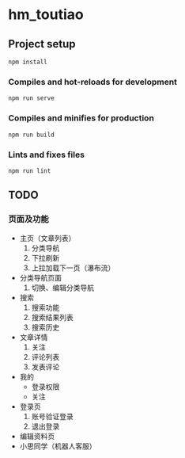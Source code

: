 # hm_toutiao

## Project setup

```
npm install
```

### Compiles and hot-reloads for development

```
npm run serve
```

### Compiles and minifies for production

```
npm run build
```

### Lints and fixes files

```
npm run lint
```

## TODO

### 页面及功能

- 主页（文章列表）
  1. 分类导航
  2. 下拉刷新
  3. 上拉加载下一页（瀑布流）
- 分类导航页面
  1. 切换、编辑分类导航
- 搜索
  1. 搜索功能
  2. 搜索结果列表
  3. 搜索历史
- 文章详情
  1. 关注
  2. 评论列表
  3. 发表评论
- 我的
  - 登录权限
  - 关注
- 登录页
  1. 账号验证登录
  2. 退出登录
- 编辑资料页
- 小思同学（机器人客服）
